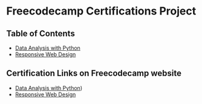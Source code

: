 # Freecodecamp Certifications Project


## **Table of Contents**
- [Data Analysis with Python](https://github.com/culxe/fcc-projects/tree/main/data%20analysis/certifications)
- [Responsive Web Design](https://github.com/culxe/fcc-projects/tree/main/responsive%20design)

## Certification Links on Freecodecamp website
- [Data Analysis with Python](https://www.freecodecamp.org/certification/culxe/data-analysis-with-python-v7))
- [Responsive Web Design](https://www.freecodecamp.org/certification/culxe/responsive-web-design)
